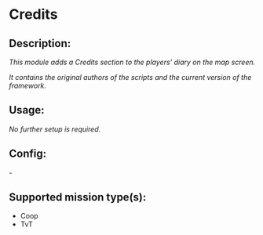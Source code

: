# Credits
## Description:
_This module adds a Credits section to the players' diary on the map screen._

_It contains the original authors of the scripts and the current version of the framework._

## Usage:
_No further setup is required._

## Config:
\-

## Supported mission type(s):
 - Coop
 - TvT
